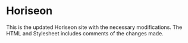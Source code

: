 # Horiseon
This is the updated Horiseon site with the necessary modifications.
The HTML and Stylesheet includes comments of the changes made. 
